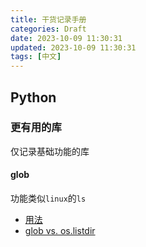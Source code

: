 ```yaml
---
title: 干货记录手册
categories: Draft
date: 2023-10-09 11:30:31
updated: 2023-10-09 11:30:31
tags: [中文]
---
```


## Python

### 更有用的库

仅记录基础功能的库

#### glob

功能类似`linux`的`ls`

- [用法](https://blog.csdn.net/thinkerleo1997/article/details/52891444)
- [glob vs. os.listdir](https://blog.csdn.net/qq_38372240/article/details/108174474)

